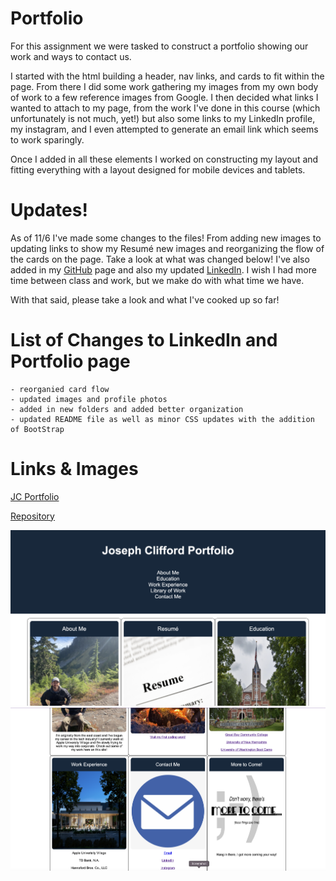 # Portfolio

For this assignment we were tasked to construct a portfolio showing our work and ways to contact us. 

I started with the html building a header, nav links, and cards to fit within the page. From there I did some work gathering my images from my own body of 
work to a few reference images from Google. I then decided what links I wanted to attach to my page, from the work I've done in this course (which unfortunately
is not much, yet!) but also some links to my LinkedIn profile, my instagram, and I even attempted to generate an email link which seems to work sparingly. 

Once I added in all these elements I worked on constructing my layout and fitting everything with a layout designed for mobile devices and tablets. 

# Updates!

As of 11/6 I've made some changes to the files! From adding new images to updating links to show my Resumé new images and reorganizing the flow of the cards on the page. Take a look at what was changed below! I've also added in my [GitHub](https://github.com/joecliffordofficial) page and also my updated [LinkedIn](https://www.linkedin.com/in/joe-clifford/). I wish I had more time between class and work, but we make do with what time we have. 

With that said, please take a look and what I've cooked up so far!

# List of Changes to LinkedIn and Portfolio page

    - reorganied card flow
    - updated images and profile photos
    - added in new folders and added better organization
    - updated README file as well as minor CSS updates with the addition of BootStrap

# Links & Images

[JC Portfolio](https://joecliffordofficial.github.io/portfolio_jc/)

[Repository](https://github.com/joecliffordofficial/portfolio_jc)

<img src="./assets/Images/ScreenShot1.png">
<img src="./assets/Images/ScreenShot2.png">

